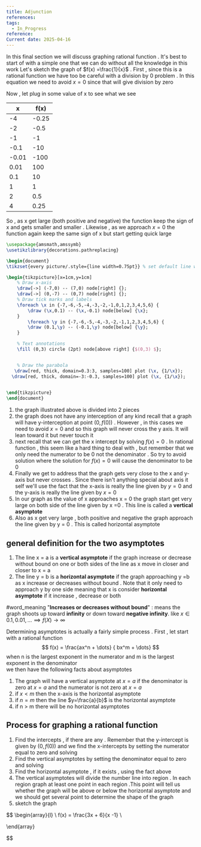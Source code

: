 ```yaml
---
title: Adjunction
references: 
tags:
  - In_Progress
reference: 
Current date: 2025-04-16
---
```

In this final section we will discuss  graphing  rational function .  It's best to start of with a simple one that we can do without all the knowledge in this work 
Let's sketch the graph of $f(x) =\frac{1}{x}$ . First , since this is a rational function we have too be careful with a division by  0 problem . In this equation we need to avoid $x=0$ since that will give division by zero

Now , let plug in some value of x to see what we see 

| x       | f(x)   |
|---------|--------|
| -4      | -0.25  |
| -2      | -0.5   |
| -1      | -1     |
| -0.1    | -10    |
| -0.01   | -100   |
| 0.01    | 100    |
| 0.1     | 10     |
| 1       | 1      |
| 2       | 0.5    |
| 4       | 0.25   |

So , as x get large (both positive and negative) the function keep the sign of x and gets smaller and smaller . Likewise , as we approach $x=0$ the function again keep the same sign of x but start getting quick large 

```tikz
\usepackage{amsmath,amssymb}
\usetikzlibrary{decorations.pathreplacing}

\begin{document}
\tikzset{every picture/.style={line width=0.75pt}} % set default line width

\begin{tikzpicture}[x=1cm,y=1cm]
    % Draw x-axis
    \draw[->] (-7,0) -- (7,0) node[right] {};
    \draw[->] (0,-7) -- (0,7) node[right] {};
    % Draw tick marks and labels
    \foreach \x in {-7,-6,-5,-4,-3,-2,-1,0,1,2,3,4,5,6} {
        \draw (\x,0.1) -- (\x,-0.1) node[below] {\x};
    }
        \foreach \y in {-7,-6,-5,-4,-3,-2,-1,1,2,3,4,5,6} {
        \draw (0.1,\y) -- (-0.1,\y) node[below] {\y};
    }

    % Text annotations  
    \fill (0,3) circle (2pt) node[above right] {$(0,3) $};


    % Draw the parabola
   \draw[red, thick, domain=0.3:3, samples=100] plot (\x, {1/\x});
  \draw[red, thick, domain=-3:-0.3, samples=100] plot (\x, {1/\x});

 
\end{tikzpicture}
\end{document}

```

1. the graph illustrated above is divided into 2 pieces 
2. the graph does not have any interception of any kind 
	recall that a graph will have y-interception at point $(0,f(0))$ . However ,  in this cases we need to avoid $x=0$ and so this  graph will never cross the y axis. It will lean toward it but never touch it 
3. next recall that we can get the x intercept by solving $f(x)=0$ . In rational function , this seem like a hard thing to deal with , but remember that we only need the numerator to be 0 not  the denominator . So try to avoid solution where the solution for $f(x)=0$ will cause the denominator to be 0
4. Finally we get to address that the graph gets very close to the x  and y-axis but never crosses . Since there isn't anything special about axis  it self we'll   use the fact that the x-axis is really the line given by $y=0$ and the y-axis is really the line given by $x=0$ 
5. In our graph as the value of x approaches x = 0 the graph start get very large on both side of the line given by x =0 . This line is called a **vertical asymptote** 
6. Also as x get very large , both  positive and negative the graph  approach the line given  by y  = 0 . This is called horizontal asymptote 
##  general definition for the two asymptotes 

1. The line x = a  is a **vertical asymptote** if the graph  increase or decrease without bound on one or both sides of the line as x move in closer and closer to x = a  
2. The line y = b  is a **horizontal asymptote** if the graph approaching  y =b  as x  increase or decreases without bound  . Note that it only need to approach y  by one side meaning that x is consider  **horizontal asymptote**  if  it increase  , decrease or both   


#word_meaning 
"**Increases or decreases without bound**" : means the graph shoots up toward **infinity** or down toward **negative infinity**. 
	like  $x \in {0.1,0.01,\dots}\implies f(X)\rightarrow \infty$
	 
Determining asymptotes  is actually a fairly simple process  . First , let start with a rational function 
$$
 f(x) = \frac{ax^n  + \dots} { bx^m + \dots}
$$
when  n is the largest exponent in the numerator and m is the largest exponent in the denominator  
we then have the following facts about asymptotes 
1. The graph will  have a vertical asymptote  at $x=a$ if the denominator is zero at $x=a$ and the numerator is not zero at $x=a$ 
2. if $x<m$ then the x-axis is the horizontal asymptote 
3. if $n=m$ then the line $y=\frac{a}{b}$ is the horizontal asymptote 
4. if n > m there will be no horizontal asymptotes 

## Process for graphing a rational function 

1. Find the intercepts , if there are any . Remember that the y-intercept is given by $(0,f(0))$ and we find the x-intercepts  by setting the numerator equal to zero and solving 
2. Find the vertical asymptotes by setting the denominator equal to zero and solving 
3. Find the horizontal asymptote , if it exists  , using the fact above 
4. The vertical asymptotes will divide the number line into region . In each region graph at least one point in each region .This point will tell us whether the graph will be above or below the horizontal asymptote and we should get several point to determine the shape of the graph 
5. sketch the graph 

$$
\begin{array}{l} \\
f(x) =  \frac{3x + 6}{x  -1}   \\

\end{array}

$$